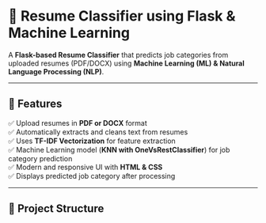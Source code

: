 # 📝 Resume Classifier using Flask & Machine Learning

A **Flask-based Resume Classifier** that predicts job categories from uploaded resumes (PDF/DOCX) using **Machine Learning (ML) & Natural Language Processing (NLP)**.

---

## 🚀 Features
✅ Upload resumes in **PDF or DOCX** format  
✅ Automatically extracts and cleans text from resumes  
✅ Uses **TF-IDF Vectorization** for feature extraction  
✅ Machine Learning model (**KNN with OneVsRestClassifier**) for job category prediction  
✅ Modern and responsive UI with **HTML & CSS**  
✅ Displays predicted job category after processing  

---

## 📂 Project Structure

